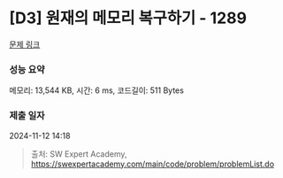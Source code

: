 # [D3] 원재의 메모리 복구하기 - 1289 

[문제 링크](https://swexpertacademy.com/main/code/problem/problemDetail.do?contestProbId=AV19AcoKI9sCFAZN) 

### 성능 요약

메모리: 13,544 KB, 시간: 6 ms, 코드길이: 511 Bytes

### 제출 일자

2024-11-12 14:18



> 출처: SW Expert Academy, https://swexpertacademy.com/main/code/problem/problemList.do